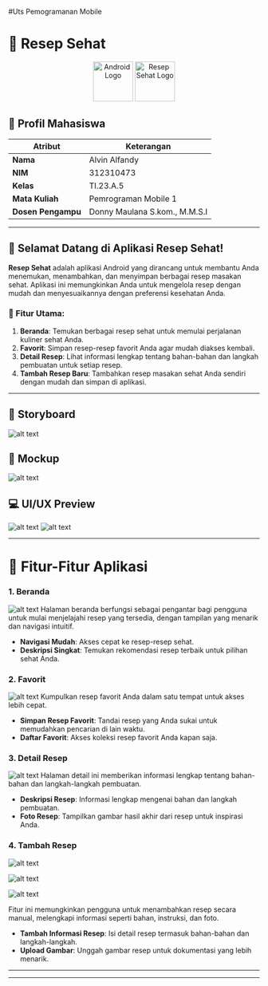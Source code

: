 #Uts Pemogramanan Mobile
# 🍲 Resep Sehat 

<div align="center">
  <img src="https://upload.wikimedia.org/wikipedia/commons/3/3e/Android_logo_2019.png" alt="Android Logo" width="80" height="80">
  <img src="gambar/Logo.jpg" alt="Resep Sehat Logo" width="80" height="80">
</div>

## 👤 Profil Mahasiswa

| Atribut           | Keterangan                    |
| ----------------- | ----------------------------- |
| **Nama**          | Alvin Alfandy                       |
| **NIM**           | 312310473                   |
| **Kelas**         | TI.23.A.5                     |
| **Mata Kuliah**   | Pemrograman Mobile 1          |
| **Dosen Pengampu** | Donny Maulana S.kom., M.M.S.I |

---

## 🥗 Selamat Datang di Aplikasi **Resep Sehat**!
**Resep Sehat** adalah aplikasi Android yang dirancang untuk membantu Anda menemukan, menambahkan, dan menyimpan berbagai resep masakan sehat. Aplikasi ini memungkinkan Anda untuk mengelola resep dengan mudah dan menyesuaikannya dengan preferensi kesehatan Anda.

### 🎯 Fitur Utama:
1. **Beranda**: Temukan berbagai resep sehat untuk memulai perjalanan kuliner sehat Anda.
2. **Favorit**: Simpan resep-resep favorit Anda agar mudah diakses kembali.
3. **Detail Resep**: Lihat informasi lengkap tentang bahan-bahan dan langkah pembuatan untuk setiap resep.
4. **Tambah Resep Baru**: Tambahkan resep masakan sehat Anda sendiri dengan mudah dan simpan di aplikasi.

---

## 📝 Storyboard
![alt text](gambar/image-9.png)

## 🎨 Mockup
![alt text](gambar/image-10.png)

## 💻 UI/UX Preview
![alt text](gambar/image-12.png)
![alt text](gambar/image-11.png)

---

# 📱 Fitur-Fitur Aplikasi

### 1. **Beranda**
 ![alt text](gambar/image.png)
   Halaman beranda berfungsi sebagai pengantar bagi pengguna untuk mulai menjelajahi resep yang tersedia, dengan tampilan yang menarik dan navigasi intuitif.

   - **Navigasi Mudah**: Akses cepat ke resep-resep sehat.
   - **Deskripsi Singkat**: Temukan rekomendasi resep terbaik untuk pilihan sehat Anda.

### 2. **Favorit**
![alt text](gambar/image-3.png)
   Kumpulkan resep favorit Anda dalam satu tempat untuk akses lebih cepat.

   - **Simpan Resep Favorit**: Tandai resep yang Anda sukai untuk memudahkan pencarian di lain waktu.
   - **Daftar Favorit**: Akses koleksi resep favorit Anda kapan saja.

### 3. **Detail Resep**
![alt text](gambar/image-5.png)
   Halaman detail ini memberikan informasi lengkap tentang bahan-bahan dan langkah-langkah pembuatan.

   - **Deskripsi Resep**: Informasi lengkap mengenai bahan dan langkah pembuatan.
   - **Foto Resep**: Tampilkan gambar hasil akhir dari resep untuk inspirasi Anda.

### 4. **Tambah Resep**

![alt text](gambar/image-8.png)

![alt text](gambar/image-6.png)

![alt text](gambar/image-7.png)


   Fitur ini memungkinkan pengguna untuk menambahkan resep secara manual, melengkapi informasi seperti bahan, instruksi, dan foto.

   - **Tambah Informasi Resep**: Isi detail resep termasuk bahan-bahan dan langkah-langkah.
   - **Upload Gambar**: Unggah gambar resep untuk dokumentasi yang lebih menarik.

---


---


